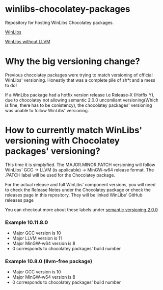 # winlibs-chocolatey-packages
Repository for hosting WinLibs Chocolatey packages.

[WinLibs](https://chocolatey.org/packages/winlibs)

[WinLibs without LLVM](https://chocolatey.org/packages/winlibs-llvm-free)

# Why the big versioning change?
Previous chocolatey packages were trying to match versioning of official WinLibs' versioning.
Honestly that was a complete pile of sh*t and a mess to do! 

If a WinLibs package had a hotfix version release i.e Release-X (Hotfix Y), 
due to chocolatey not allowing semantic 2.0.0 uncomliant versioning(Which is fine, there has to be conistency),
the chocolatey packages' versioning was unable to follow WinLibs' versioning.

# How to **currently** match WinLibs' versioning with Chocolatey packages' versioning?
This time it is simplyfied. The MAJOR.MINOR.PATCH versioning will follow WinLibs' GCC -> LLVM (is applicable) -> MinGW-w64 release format.
The .PATCH label will be used for the Chocolatey package.

For the actual release and full WinLibs' component versions, you will need to check the Release Notes under the Chocolatey package or check the releases page in this repository. They will be linked WinLibs' GitHub releases page

You can checkout more about these labels under [semantic versioning 2.0.0](https://semver.org/spec/v2.0.0.html)

### Example 10.11.8.0
- Major GCC version is 10
- Major LLVM version is 11
- Major MinGW-w64 version is 8
- 0 corresponds to chocolatey packages' build number

### Example 10.8.0 (llvm-free package)
- Major GCC version is 10
- Major MinGW-w64 version is 8
- 0 corresponds to chocolatey packages' build number